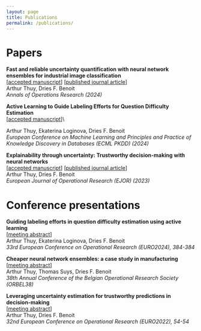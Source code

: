 ```yaml
---
layout: page
title: Publications
permalink: /publications/
---
```


# Papers



**Fast and reliable uncertainty quantification with neural network ensembles for industrial image classification**\
\[[accepted manuscript](https://arxiv.org/abs/2403.10182)\] \[[published journal article](https://link.springer.com/article/10.1007/s10479-024-06440-4)\]\
Arthur Thuy, Dries F. Benoit\
_Annals of Operations Research (2024)_

**Active Learning to Guide Labeling Efforts for Question Difficulty Estimation**\
\[[accepted manuscript](https://arxiv.org/abs/2409.09258)\]\
<!-- \[[published journal article]()\]\ -->
Arthur Thuy, Ekaterina Loginova, Dries F. Benoit\
_European Conference on Machine Learning and Principles and Practice of Knowledge Discovery in Databases (ECML PKDD) (2024)_


**Explainability through uncertainty: Trustworthy decision-making with neural networks**\
\[[accepted manuscript](https://arxiv.org/abs/2403.10168)\] \[[published journal article](https://doi.org/10.1016/j.ejor.2023.09.009)\]\
Arthur Thuy, Dries F. Benoit\
_European Journal of Operational Research (EJOR) (2023)_

# Conference presentations

<!-- TODO: ORBEL 2025 presentation -->

**Guiding labeling efforts in question difficulty estimation using active learning**\
\[[meeting abstract](https://biblio.ugent.be/publication/01J3G6WY4A0S5BS5452R0B3Z1T)\]\
Arthur Thuy, Ekaterina Loginova, Dries F. Benoit\
_33rd European Conference on Operational Research (EURO2024), 384-384_

**Cheaper neural network ensembles: a case study in manufacturing**\
\[[meeting abstract](https://biblio.ugent.be/publication/01HPHGNCPPV2CBQPPK6BPN33A4)\]\
Arthur Thuy, Thomas Suys, Dries F. Benoit\
_38th Annual Conference of the Belgian Operational Research Society (ORBEL38)_

**Leveraging uncertainty estimation for trustworthy predictions in decision-making**\
\[[meeting abstract](https://biblio.ugent.be/publication/01H5M95ZCPSK1WQS5DJYR7HDBZ)\]\
Arthur Thuy, Dries F. Benoit\
_32nd European Conference on Operational Research (EURO2022), 54-54_
